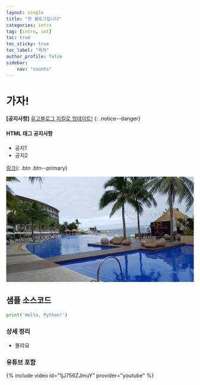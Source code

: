 ```yaml
---
layout: single
title: "첫 블로그입니다"
categories: intro
tag: [intro, iot]
toc: true
toc_sticky: true
toc_label: "목차"
author_profile: false
sidebar:
    nav: "counts"
---
```


# 가자!

**[공지사항]** [유고블로그 지킬로 업데이트!](https://www.google.com)
{: .notice--danger}

<!-- - 또는 html 태그로 처리 가능! -->
<div class="notice--success">
<h4>HTML 태그 공지사항</h4>
<ul>
    <li>공지1</li>
    <li>공지2</li>
</ul>
</div>

[링크](https://www.google.com){: .btn .btn--primary}

![20241225_090141](/images/2025-08-01-normal-first/20241225_090141.jpg)

## 샘플 소스코드

```python
print('Hello, Python!')
```

### 상세 정리
- 몰라요

### 유튜브 포함

{% include video id="1jJ756ZJmuY" provider="youtube" %}